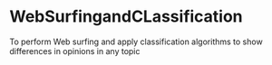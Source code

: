 # WebSurfingandCLassification
To perform Web surfing and apply classification algorithms to show differences in opinions in any topic
